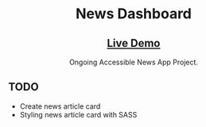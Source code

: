 <h1 align="center">News Dashboard</h1> 
<h2 align="center"><a  href="https://chloe-trn.github.io/news-dashboard/"  target="_blank">Live Demo</a></h2> 
<p align="center">Ongoing Accessible News App Project.</p>

## TODO
* Create news article card
* Styling news article card with SASS
